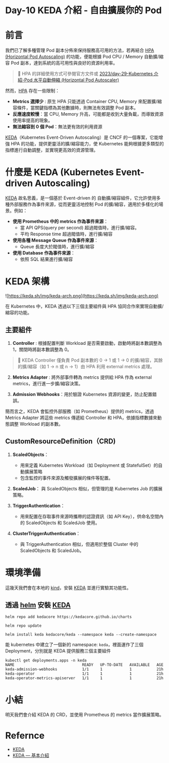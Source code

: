 
# Day-10 KEDA 介紹 - 自由擴展你的 Pod

# 前言
我們已了解多種管理 Pod 副本分佈來保持服務高可用的方法，若再結合 [HPA (Horizontal Pod Autoscaling)] 的功能，便能根據 Pod CPU / Memory 自動擴/縮容 Pod 副本，達到系統的高可用性與良好的資源利用率。
> 📘 HPA 的詳細使用方式可參閱官方文件或 [2023/day-29-Kubernetes 介紹-Pod 水平自動伸縮 (Horizontal Pod Autoscaler)]

然而，[HPA] 存在一些限制：
- **Metrics 選擇少** : 原生 HPA 只能透過 Container CPU, Memory 來配置擴/縮容條件，當關鍵指標為其他數據時，則無法有效調整 Pod 副本。
- **反應速度較慢**：當 CPU, Memory 升高，可能都是收到大量負載，而導致資源使用率提高的現象。
- **無法縮容到 0 個 Pod**：無法更有效的利用資源

[KEDA]（Kubernetes Event-Driven Autoscaling）是 CNCF 的一個專案，它能增強 HPA 的功能，提供更靈活的擴/縮容能力，使 Kubernetes 能夠根據更多類型的指標進行自動調整，並實現更高效的資源管理。

# 什麼是 KEDA (Kubernetes Event-driven Autoscaling)
[KEDA] 故名思義，是一個基於 Event-driven 的 自動擴/縮容組件，它允許使用多種外部服務作為事件來源，從而更靈活地控制 Pod 的擴/縮容，適用於多樣化的場景。例如：
- **使用 Prometheus 中的 metrics 作為事件來源**：     
    - 當 API QPS(query per second) 超過閥值時，進行擴/縮容。
    - 平均 Response time 超過閥值時，進行擴/縮容
- **使用各種 Message Queue 作為事件來源**：
    - Queue 長度大於閥值時，進行擴/縮容
- **使用 Database 作為事件來源**：
    - 依照 SQL 結果進行擴/縮容

# KEDA 架構
![https://keda.sh/img/keda-arch.png](https://keda.sh/img/keda-arch.png)

在 Kubernetes 中，KEDA 透過以下三個主要組件與 HPA 協同合作來實現自動擴/縮容的功能。

## 主要組件
1. **Controller** : 根據配置判斷 Workload 是否需要啟動，啟動時將副本數調整為 1，關閉時將副本數調整為 0。
> 📘 KEDA Controller 僅負責 Pod 副本數的 0 -> 1 或 1 -> 0 的擴/縮容，其餘的擴/縮容（如 1 -> n 或 n -> 1）由 HPA 利用 external metrics 處理。

2. **Metrics Adapter** : 將外部事件轉為 metrics 提供給 HPA 作為 external metrics，進行進一步擴/縮容決策。

3. **Admission Webhooks**：用於驗證 Kubernetes 資源的變更，防止配置錯誤。

簡而言之，KEDA 會監控外部服務（如 Prometheus）提供的 metrics，透過 Metrics Adapter 將這些 metrics 傳遞給 Controller 和 HPA，依據指標數據來動態調整 Workload 的副本數。

## CustomResourceDefinition（CRD)
1. **ScaledObjects**：
    - 用來定義 Kubernetes Workload（如 Deployment 或 StatefulSet）的自動擴展策略
    - 包含監控的事件來源及觸發擴展的條件等配置。

2. **ScaledJob**：
    與 ScaledObjects 相似，但管理的是 Kubernetes Job 的擴展策略。

3. **TriggerAuthentication**：
    - 用來配置在存取事件來源時攜帶的認證資訊（如 API Key），供命名空間內的 ScaledObjects 和 ScaledJob 使用。

4. **ClusterTriggerAuthentication**：
    - 與 TriggerAuthentication 相似，但適用於整個 Cluster 中的 ScaledObjects 和 ScaledJob。

# 環境準備
這幾天我們會在本地的 [kind]，安裝 [KEDA] 並進行實驗其功能性。

## 透過 [helm] 安裝 [KEDA]
```shell
helm repo add kedacore https://kedacore.github.io/charts

helm repo update

helm install keda kedacore/keda --namespace keda --create-namespace
```

能 kubernetes 中建立了一個新的 namespace: `keda`，裡面運作了三個 Deployment，分別就是 KEDA 提供服務三個主要組件
```shell
kubectl get deployments.apps -n keda 
NAME                              READY   UP-TO-DATE   AVAILABLE   AGE
keda-admission-webhooks           1/1     1            1           21h
keda-operator                     1/1     1            1           21h
keda-operator-metrics-apiserver   1/1     1            1           21h
```

# 小結
明天我們會介紹 KEDA 的 CRD，並使用 Prometheus 的 metrics 當作擴展策略。

# Refernce
- [KEDA]
- [KEDA — 基本介紹](https://medium.com/@felix0607/keda-%E5%9F%BA%E6%9C%AC%E4%BB%8B%E7%B4%B9-2c7bf8249033)


[KEDA]: https://keda.sh/
[HPA]: https://kubernetes.io/docs/tasks/run-application/horizontal-pod-autoscale/
[HPA (Horizontal Pod Autoscaling)]: https://kubernetes.io/docs/tasks/run-application/horizontal-pod-autoscale/

[2023/day-29-Kubernetes 介紹-Pod 水平自動伸縮 (Horizontal Pod Autoscaler)]: https://ithelp.ithome.com.tw/articles/10336846

[kind]: https://kind.sigs.k8s.io/

[helm]: https://helm.sh/